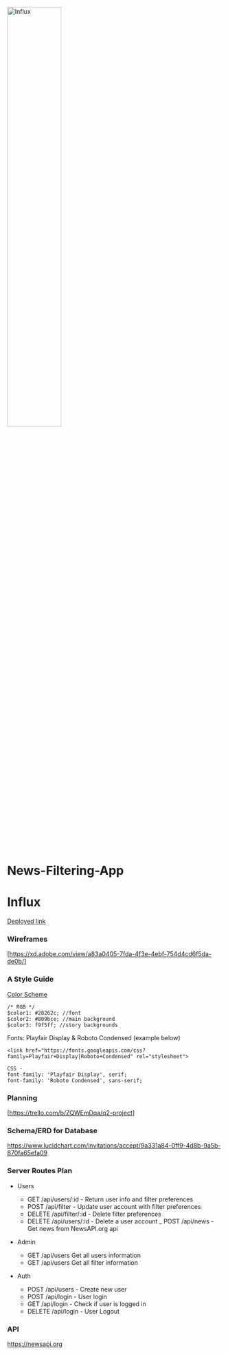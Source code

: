 <a href="https://influx-news.herokuapp.com/"><img src="public/images/logo.png" target="_blank" title="Influx" alt="Influx" width="50%"></a>

# News-Filtering-App
# Influx

[Deployed link](https://influx-news.herokuapp.com/)

### Wireframes
[https://xd.adobe.com/view/a83a0405-7fda-4f3e-4ebf-754d4cd6f5da-de0b/]

### A Style Guide

[Color Scheme](https://coolors.co/28262c-809bce-f9f5ff-9fbbcc-7a9cc6)
```
/* RGB */
$color1: #28262c; //font
$color2: #809bce; //main background
$color3: f9f5ff; //story backgrounds
```

Fonts: Playfair Display & Roboto Condensed (example below)
```
<link href="https://fonts.googleapis.com/css?family=Playfair+Display|Roboto+Condensed" rel="stylesheet">

CSS -
font-family: 'Playfair Display', serif;
font-family: 'Roboto Condensed', sans-serif;
```

### Planning

[https://trello.com/b/ZQWEmDqa/q2-project]


### Schema/ERD for Database
https://www.lucidchart.com/invitations/accept/9a331a84-0ff9-4d8b-9a5b-870fa65efa09

### Server Routes Plan

- Users
  - GET /api/users/:id - Return user info and filter preferences
  - POST /api/filter - Update user account with filter preferences
  - DELETE /api/filter/:id - Delete filter preferences
  - DELETE /api/users/:id - Delete a user account
  _ POST /api/news - Get news from NewsAPI.org api
  
- Admin
  - GET /api/users Get all users information
  - GET /api/users Get all filter information

- Auth
  - POST /api/users - Create new user
  - POST /api/login - User login
  - GET /api/login - Check if user is logged in
  - DELETE /api/login - User Logout


### API

https://newsapi.org

